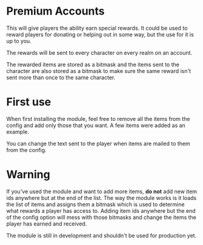 # Premium Accounts
This will give players the ability earn special rewards. It could be used to reward players for donating or helping out in some way, but the use for it is up to you.

The rewards will be sent to every character on every realm on an account.

The rewarded items are stored as a bitmask and the items sent to the character are also stored as a bitmask to make sure the same reward isn't sent more than once to the same character.

# First use
When first installing the module, feel free to remove all the items from the config and add only those that you want. A few items were added as an example.

You can change the text sent to the player when items are mailed to them from the config.

# Warning
If you've used the module and want to add more items, **do not** add new item ids anywhere but at the end of the list. The way the module works is it loads the list of items and assigns them a bitmask which is used to determine what rewards a player has access to. Adding item ids anywhere but the end of the config option will mess with those bitmasks and change the items the player has earned and received.

The module is still in development and shouldn't be used for production yet.
